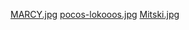 [MARCY.jpg](https://postimg.cc/68RWKGNP)
[pocos-lokooos.jpg](https://postimg.cc/fJfCr8VY)
[Mitski.jpg](https://postimg.cc/8JfwXDvf)
